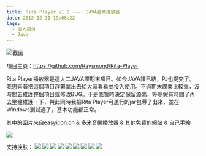 ```yaml
---
title: Rita Player v1.0 ---- JAVA音樂播放器
date: 2012-12-31 19:08:22
tags:
  - 個人項目
  - Java
---
```


![截圖](http://7b1fa0.com1.z0.glb.clouddn.com/old-blog/QQ%E6%88%AA%E5%9B%BE20121228205215.png)

項目主頁：https://github.com/Raysmond/Rita-Player

Rita Player播放器是這大二JAVA課期末項目。如今JAVA課已結，PJ也提交了。我思索著把這個項目趕緊拿出去給大家看看並投入使用。不過期末課業比較重，沒時間去維護整個項目或修改BUG。于是我暫時決定保留源碼，等寒假有時間了再去整體維護一下，與此同時我把Rita Player可運行的jar包導了出來，並在Windows測試過了，基本功能都正常。

其中的圖片來自easyicon.cn & 多米音樂播放器 & 其他免費的網站 & 自己手繪


<!-- more -->

![](http://7b1fa0.com1.z0.glb.clouddn.com/old-blog/QQ%E6%88%AA%E5%9B%BE20121227170910.png)


支持换肤：
![](http://7b1fa0.com1.z0.glb.clouddn.com/old-blog/QQ%E6%88%AA%E5%9B%BE20121228204953.png)
![](http://7b1fa0.com1.z0.glb.clouddn.com/old-blog/QQ%E6%88%AA%E5%9B%BE20121227170731.png)
![](http://7b1fa0.com1.z0.glb.clouddn.com/old-blog/QQ%E6%88%AA%E5%9B%BE20121227171335.png)
![](http://7b1fa0.com1.z0.glb.clouddn.com/old-blog/QQ%E6%88%AA%E5%9B%BE20121227171010.png)
![](http://7b1fa0.com1.z0.glb.clouddn.com/old-blog/QQ%E6%88%AA%E5%9B%BE20121227171042.png)
![](http://7b1fa0.com1.z0.glb.clouddn.com/old-blog/QQ%E6%88%AA%E5%9B%BE20121227171114.png)
![](http://7b1fa0.com1.z0.glb.clouddn.com/old-blog/QQ%E6%88%AA%E5%9B%BE20121227171257.png)
![](http://7b1fa0.com1.z0.glb.clouddn.com/old-blog/QQ%E6%88%AA%E5%9B%BE20121227171219.png)
![](http://7b1fa0.com1.z0.glb.clouddn.com/old-blog/QQ%E6%88%AA%E5%9B%BE20121227171202.png)
